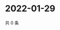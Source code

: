 # 2022-01-29

共 0 条

<!-- BEGIN WEIBO -->
<!-- 最后更新时间 Sat Jan 29 2022 20:20:37 GMT+0800 (China Standard Time) -->

<!-- END WEIBO -->
